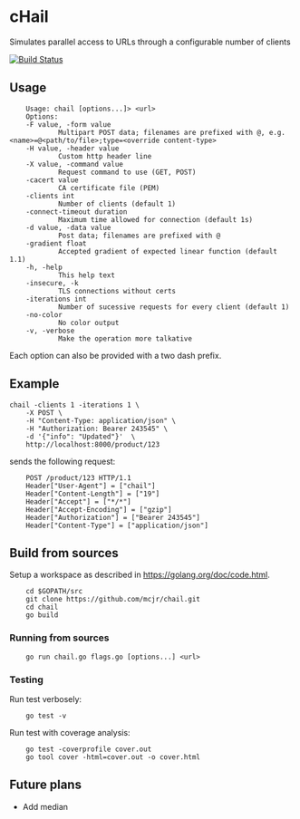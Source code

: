 # cHail

Simulates parallel access to URLs through a configurable number of clients

[![Build Status](https://app.travis-ci.com/mcjr/chail.svg?branch=master)](https://app.travis-ci.com/mcjr/chail)

## Usage

        Usage: chail [options...]> <url>
        Options:
        -F value, -form value
                Multipart POST data; filenames are prefixed with @, e.g. <name>=@<path/to/file>;type=<override content-type>
        -H value, -header value
                Custom http header line
        -X value, -command value
                Request command to use (GET, POST)
        -cacert value
                CA certificate file (PEM)
        -clients int
                Number of clients (default 1)
        -connect-timeout duration
                Maximum time allowed for connection (default 1s)
        -d value, -data value
                Post data; filenames are prefixed with @
        -gradient float
                Accepted gradient of expected linear function (default 1.1)
        -h, -help
                This help text
        -insecure, -k
                TLS connections without certs
        -iterations int
                Number of sucessive requests for every client (default 1)
        -no-color
                No color output
        -v, -verbose
                Make the operation more talkative

Each option can also be provided with a two dash prefix.

## Example

    chail -clients 1 -iterations 1 \
        -X POST \
        -H "Content-Type: application/json" \
        -H "Authorization: Bearer 243545" \
        -d '{"info": "Updated"}'  \
        http://localhost:8000/product/123

sends the following request:

        POST /product/123 HTTP/1.1
        Header["User-Agent"] = ["chail"]
        Header["Content-Length"] = ["19"]
        Header["Accept"] = ["*/*"]
        Header["Accept-Encoding"] = ["gzip"]
        Header["Authorization"] = ["Bearer 243545"]
        Header["Content-Type"] = ["application/json"]

## Build from sources

Setup a workspace as described in https://golang.org/doc/code.html.

        cd $GOPATH/src
        git clone https://github.com/mcjr/chail.git
        cd chail
        go build

### Running from sources

        go run chail.go flags.go [options...] <url>

### Testing

Run test verbosely:

        go test -v 

Run test with coverage analysis:

        go test -coverprofile cover.out
        go tool cover -html=cover.out -o cover.html

## Future plans

* Add median
